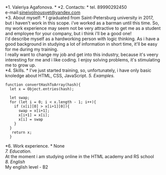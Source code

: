 *1. Valeriya Agafonova.  *
*2. Contacts:  *
tel. 89990292450  
e-mail:sineivolnousvet@yandex.com  
*3. About myself:  *
I graduated from Saint-Petersburg university in 2017, but i haven't work in this scope. i've worked as a barman until this time. So, my work experience may seem not be very attractive to get me as a student and employee for your company, but i think i'll be a good one!  
I'd describe myself as a hardworking person with logic thinking. As i have a good background in studying a lot of information in short time, it'll be easy for me during my training.  
I really want to change my job and get into this industry, because it's veery interesting for me and i like coding. I enjoy solving problems, it's stimulating me to grow up.  
*4. Skills.  *
 I've just started training, so, unfortunately, i have only basic knoledge about HTML, CSS, JavaScript. 
*5. Examples.*
```
function convertHashToArray(hash){
  let x = Object.entries(hash);
 
  let swap;
  for (let i = 0; i < x.length - 1; i++){
    if (x[i][0] > x[i+1][0]){
      swap = x[i+1];
      x[i+1] = x[i];
      x[i] = swap
    }
  }
   return x;
  }
```
*6. Work experience. * None  
*7. Education.*   
 At the moment i am studying online in the HTML academy and RS school  
*8. English*  
  My english level - B2

